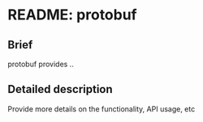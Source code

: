 # README: protobuf

## Brief

protobuf provides .. <one line description>

## Detailed description

Provide more details on the functionality, API usage, etc
